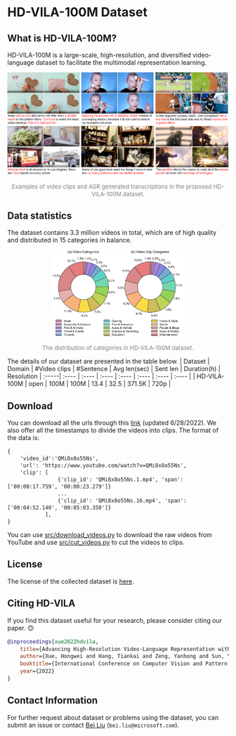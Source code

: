 # HD-VILA-100M Dataset

## What is HD-VILA-100M?
HD-VILA-100M is a large-scale, high-resolution, and
diversified video-language dataset to facilitate the multimodal representation learning. 

<p align="center">
<img src="figs/examples.png" alt="examples for hd-vila"/>
</p>
<p align="center">
<font size=2 color="gray">Examples of video clips and ASR generated transcriptions in the proposed HD-VILA-100M dataset.</font>
</p>

## Data statistics
The dataset contains 3.3 million videos in total, which are of high quality and distributed in 15 categories in balance.
<p align="center">
<img src="figs/statics.png" alt="statistics" width="60%"/>
</p>
<p align="center">
<font size=2 color="gray">The distribution of categories in HD-VILA-100M dataset.</font>
</p>

The details of our dataset are presented in the table below.
| Dataset | Domain |  #Video clips | #Sentence | Avg len(sec) | Sent len | Duration(h) | Resolution
| :-----| :---- | :---- | :---- | :---- | :---- | :---- | :---- |
| HD-VILA-100M | open | 100M | 100M | 13.4 | 32.5 | 371.5K | 720p |


## Download

You can download all the urls through this [link](https://hdvila.blob.core.windows.net/dataset/hdvila100m.zip?sp=r&st=2022-06-28T03:33:11Z&se=2026-01-01T11:33:11Z&spr=https&sv=2021-06-08&sr=b&sig=VaqQkLFDqKinfkaPNs1jJ1EQIYCB%2FUPYiqFqmjWye6Y%3D) (updated 6/28/2022). We also offer all the timestamps to divide the videos into clips. The format of the data is:
```
{   
    'video_id':'QMi8x8o55Ns',
    'url': 'https://www.youtube.com/watch?v=QMi8x8o55Ns',
    'clip': [
                {'clip_id': 'QMi8x8o55Ns.1.mp4', 'span': ['00:00:17.759', '00:00:23.279']}
                ...
                {'clip_id': 'QMi8x8o55Ns.16.mp4', 'span': ['00:04:52.140', '00:05:03.350']}
            ],
}
```

You can use [src/download_videos.py](./src/download_videos.py) to download the raw videos from YouTube and use [src/cut_videos.py](./src/cut_videos.py) to cut the videos to clips.


## License

The license of the collected dataset is [here](./LICENSE).

## Citing HD-VILA

If you find this dataset useful for your research, please consider citing our paper. :blush:

```bibtex
@inproceedings{xue2022hdvila,
    title={Advancing High-Resolution Video-Language Representation with Large-Scale Video Transcriptions},
    author={Xue, Hongwei and Hang, Tiankai and Zeng, Yanhong and Sun, Yuchong and Liu, Bei and Yang, Huan and Fu, Jianlong and Guo, Baining},
    booktitle={International Conference on Computer Vision and Pattern Recognition (CVPR)},
    year={2022}
}
```

## Contact Information

For further request about dataset or problems using the dataset, you can submit an issue or contact [Bei Liu]() (`bei.liu@microsoft.com`).
